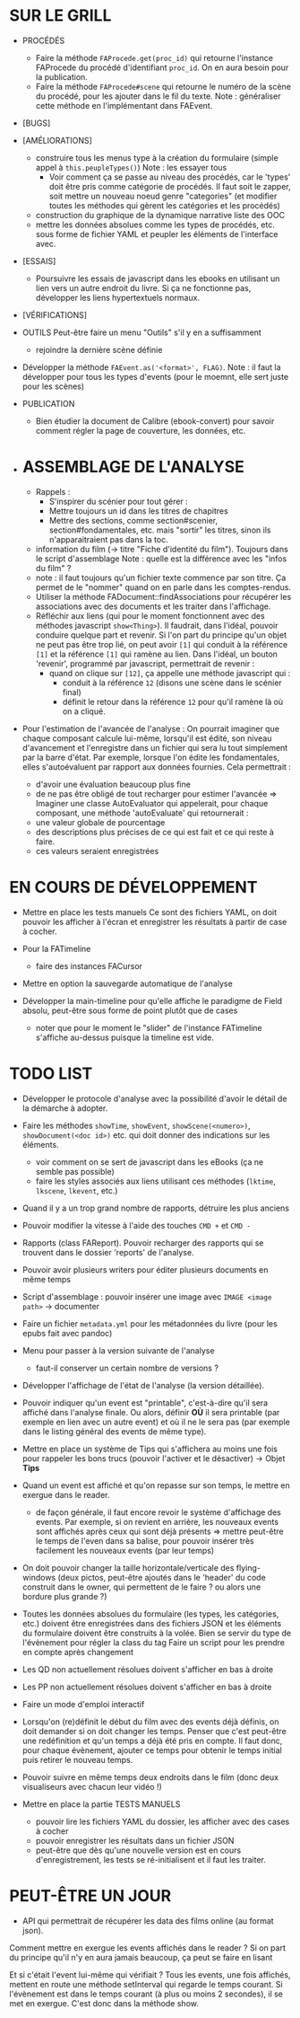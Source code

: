 # SUR LE GRILL

* PROCÉDÉS
  - Faire la méthode `FAProcede.get(proc_id)` qui retourne l'instance FAProcede du procédé d'identifiant `proc_id`. On en aura besoin pour la publication.
  - Faire la méthode `FAProcede#scene` qui retourne le numéro de la scène du procédé, pour les ajouter dans le fil du texte.
    Note : généraliser cette méthode en l'implémentant dans FAEvent.

* [BUGS]

* [AMÉLIORATIONS]
  - construire tous les menus type à la création du formulaire (simple appel à `this.peupleTypes()`)
    Note : les essayer tous
    + Voir comment ça se passe au niveau des procédés, car le 'types' doit être pris comme catégorie de procédés. Il faut soit le zapper, soit mettre un nouveau noeud genre "categories" (et modifier toutes les méthodes qui gèrent les catégories et les procédés)
  - construction du graphique de la dynamique narrative
    liste des OOC
  - mettre les données absolues comme les types de procédés, etc. sous forme de fichier YAML et peupler les éléments de l'interface avec.

* [ESSAIS]
  - Poursuivre les essais de javascript dans les ebooks en utilisant un lien vers un autre endroit du livre.
  Si ça ne fonctionne pas, développer les liens hypertextuels normaux.

* [VÉRIFICATIONS]

* OUTILS
  Peut-être faire un menu "Outils" s'il y en a suffisamment
  - rejoindre la dernière scène définie

* Développer la méthode `FAEvent.as('<format>', FLAG)`.
  Note : il faut la développer pour tous les types d'events (pour le moemnt, elle sert juste pour les scènes)

* PUBLICATION
  - Bien étudier la document de Calibre (ebook-convert) pour savoir comment régler la page de couverture, les données, etc.

* ASSEMBLAGE DE L'ANALYSE
  =======================
  + Rappels :
    - S'inspirer du scénier pour tout gérer :
    - Mettre toujours un id dans les titres de chapitres
    - Mettre des sections, comme section#scenier, section#fondamentales, etc. mais "sortir" les titres, sinon ils n'apparaitraient pas dans la toc.
  - information du film (-> titre "Fiche d'identité du film"). Toujours dans le script d'assemblage
    Note : quelle est la différence avec les "infos du film" ?
  - note : il faut toujours qu'un fichier texte commence par son titre. Ça permet de le "nommer" quand on en parle dans les comptes-rendus.
  - Utiliser la méthode FADocument::findAssociations pour récupérer les associations avec des documents et les traiter dans l'affichage.
  - Réfléchir aux liens (qui pour le moment fonctionnent avec des méthodes javascript `show<Thing>`). Il faudrait, dans l'idéal, pouvoir conduire quelque part et revenir. Si l'on part du principe qu'un objet ne peut pas être trop lié, on peut avoir `[1]` qui conduit à la référence `[1]` et la référence `[1]` qui ramène au lien. Dans l'idéal, un bouton 'revenir', programmé par javascript, permettrait de revenir :
    - quand on clique sur `[12]`, ça appelle une méthode javascript qui :
      + conduit à la référence `12` (disons une scène dans le scénier final)
      + définit le retour dans la référence `12` pour qu'il ramène là où on a cliqué.

* Pour l'estimation de l'avancée de l'analyse :
  On pourrait imaginer que chaque composant calcule lui-même, lorsqu'il est édité, son niveau d'avancement et l'enregistre dans un fichier qui sera lu tout simplement par la barre d'état.
  Par exemple, lorsque l'on édite les fondamentales, elles s'autoévaluent par rapport aux données fournies.
  Cela permettrait :
    - d'avoir une évaluation beaucoup plus fine
    - de ne pas être obligé de tout recharger pour estimer l'avancée
  => Imaginer une classe AutoEvaluator qui appelerait, pour chaque composant, une méthode 'autoEvaluate' qui retournerait :
    - une valeur globale de pourcentage
    - des descriptions plus précises de ce qui est fait et ce qui
      reste à faire.
    - ces valeurs seraient enregistrées


# EN COURS DE DÉVELOPPEMENT

* Mettre en place les tests manuels
  Ce sont des fichiers YAML, on doit pouvoir les afficher à l'écran et enregistrer les résultats à partir de case à cocher.

* Pour la FATimeline
  - faire des instances FACursor

* Mettre en option la sauvegarde automatique de l'analyse

* Développer la main-timeline pour qu'elle affiche le paradigme de Field absolu, peut-être sous forme de point plutôt que de cases
  - noter que pour le moment le "slider" de l'instance FATimeline s'affiche au-dessus puisque la timeline est vide.

# TODO LIST

* Développer le protocole d'analyse avec la possibilité d'avoir le détail de la démarche à adopter.

* Faire les méthodes `showTime`, `showEvent`, `showScene(<numero>)`, `showDocument(<doc id>)` etc. qui doit donner des indications sur les éléments.
  - voir comment on se sert de javascript dans les eBooks (ça ne semble pas possible)
  - faire les styles associés aux liens utilisant ces méthodes (`lktime`, `lkscene`, `lkevent`, etc.)

* Quand il y a un trop grand nombre de rapports, détruire les plus anciens

* Pouvoir modifier la vitesse à l'aide des touches `CMD +` et `CMD -`

* Rapports (class FAReport). Pouvoir recharger des rapports qui se trouvent dans le dossier 'reports' de l'analyse.
* Pouvoir avoir plusieurs writers pour éditer plusieurs documents en même temps
* Script d'assemblage : pouvoir insérer une image avec `IMAGE <image path>`
  -> documenter

* Faire un fichier `metadata.yml` pour les métadonnées du livre (pour les epubs fait avec pandoc)

* Menu pour passer à la version suivante de l'analyse
  - faut-il conserver un certain nombre de versions ?

* Développer l'affichage de l'état de l'analyse (la version détaillée).

* Pouvoir indiquer qu'un event est "printable", c'est-à-dire qu'il sera affiché dans l'analyse finale. Ou alors, définir **OÙ** il sera printable (par exemple en lien avec un autre event) et où il ne le sera pas (par exemple dans le listing général des events de même type).

* Mettre en place un système de Tips qui s'affichera au moins une fois pour rappeler les bons trucs (pouvoir l'activer et le désactiver)
  -> Objet **Tips**

* Quand un event est affiché et qu'on repasse sur son temps, le mettre en exergue dans le reader.
  - de façon générale, il faut encore revoir le système d'affichage des events. Par exemple, si on revient en arrière, les nouveaux events sont affichés après ceux qui sont déjà présents
  => mettre peut-être le temps de l'even dans sa balise, pour pouvoir insérer très facilement les nouveaux events (par leur temps)

* On doit pouvoir changer la taille horizontale/verticale des flying-windows (deux pictos, peut-être ajoutés dans le 'header' du code construit dans le owner, qui permettent de le faire ? ou alors une bordure plus grande ?)
* Toutes les données absolues du formulaire (les types, les catégories, etc.) doivent être enregistrées dans des fichiers JSON et les éléments du formulaire doivent être construits à la volée.
  Bien se servir du type de l'évènement pour régler la class du tag
  Faire un script pour les prendre en compte après changement
* Les QD non actuellement résolues doivent s'afficher en bas à droite
* Les PP non actuellement résolues doivent s'afficher en bas à droite

* Faire un mode d'emploi interactif
* Lorsqu'on (re)définit le début du film avec des events déjà définis, on doit demander si on doit changer les temps. Penser que c'est peut-être une redéfinition et qu'un temps a déjà été pris en compte. Il faut donc, pour chaque évènement, ajouter ce temps pour obtenir le temps initial puis retirer le nouveau temps.
* Pouvoir suivre en même temps deux endroits dans le film (donc deux visualiseurs avec chacun leur vidéo !)
* Mettre en place la partie TESTS MANUELS
  - pouvoir lire les fichiers YAML du dossier, les afficher avec des cases à cocher
  - pouvoir enregistrer les résultats dans un fichier JSON
  - peut-être que dès qu'une nouvelle version est en cours d'enregistrement, les tests se ré-initialisent et il faut les traiter.

# PEUT-ÊTRE UN JOUR
* API qui permettrait de récupérer les data des films online (au format json).


Comment mettre en exergue les events affichés dans le reader ?
Si on part du principe qu'il n'y en aura jamais beaucoup, ça peut se faire en lisant

Et si c'était l'event lui-même qui vérifiait ? Tous les events, une fois affichés, mettent en route une méthode setInterval qui regarde le temps courant. Si l'évènement est dans le temps courant (à plus ou moins 2 secondes), il se met en exergue.
C'est donc dans la méthode show.
